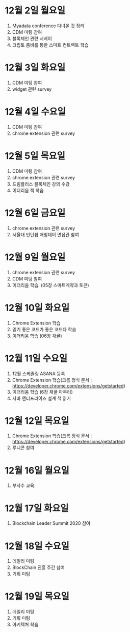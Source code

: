 
# 12월 2일 월요일

1. Myadata conference 다녀온 것 정리
2. CDM 미팅 참여
3. 블록체인 관련 서베이
4. 크립토 좀비를 통한 스마트 컨트렉트 학습

# 12월 3일 화요일

1. CDM 미팅 참여
2. widget 관련 survey

# 12월 4일 수요일

1. CDM 미팅 참여
2. chrome extension 관련 survey

# 12월 5일 목요일

1. CDM 미팅 참여
2. chrome extension 관련 survey
3. 드림플러스 블록체인 강의 수강
4. 이더리움 책 학습

# 12월 6일 금요일

1. chrome extension 관련 survey
2. 서울대 인턴쉽 매칭데이 면접관 참여

# 12월 9일 월요일

1. chrome extension 관련 survey
2. CDM 미팅 참여
3. 이더리움 학습. (05장 스마트계약과 토큰)

# 12월 10일 화요일

1. Chrome Extension 학습
2. 읽기 좋은 코드가 좋은 코드다 학습
3. 이더리움 학습 (06장 채굴)

# 12월 11일 수요일

1. 12월 스케쥴링 ASANA 등록
2. Chrome Extension 학습(크롬 정식 문서 : https://developer.chrome.com/extensions/getstarted)
3. 이더리움 학습 (6장 채굴 마무리)
4. 자바 엔터프라이즈 설계 책 읽기

# 12월 12일 목요일
1. Chrome Extension 학습(크롬 정식 문서 : https://developer.chrome.com/extensions/getstarted)
2. 루니콘 참여

# 12월 16일 월요일 
1. 부사수 교육.

# 12월 17일 화요일 
1. Blockchain Leader Summit 2020 참여

# 12월 18일 수요일
1. 데일리 미팅
2. BlockChain 진흥 주간 참여
3. 기획 미팅

# 12월 19일 목요일 
1. 데일리 미팅 
2. 기획 미팅 
3. 아키텍쳐 학습
